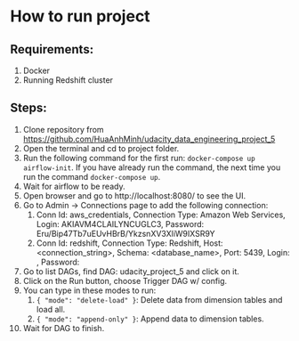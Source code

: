 # How to run project

## Requirements:

1. Docker
2. Running Redshift cluster

## Steps:

1. Clone repository from https://github.com/HuaAnhMinh/udacity_data_engineering_project_5
2. Open the terminal and cd to project folder.
3. Run the following command for the first run: `docker-compose up airflow-init`. If you have already run the command, the next time you run the command `docker-compose up`.
4. Wait for airflow to be ready.
5. Open browser and go to http://localhost:8080/ to see the UI.
6. Go to Admin -> Connections page to add the following connection:
   1. Conn Id: aws_credentials, Connection Type: Amazon Web Services, Login: AKIAVM4CLAILYNCUGLC3, Password: Eru/Bip47Tb7uEUvHBrB/YkzsnXV3XliW9IXSR9Y
   2. Conn Id: redshift, Connection Type: Redshift, Host: <connection_string>, Schema: <database_name>, Port: 5439, Login: <username>, Password: <password>
7. Go to list DAGs, find DAG: udacity_project_5 and click on it.
8. Click on the Run button, choose Trigger DAG w/ config.
9. You can type in these modes to run:
   1. `{ "mode": "delete-load" }`: Delete data from dimension tables and load all.
   2. `{ "mode": "append-only" }`: Append data to dimension tables.
10. Wait for DAG to finish.